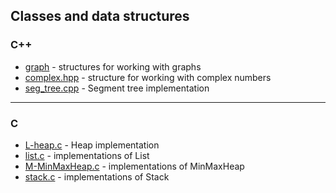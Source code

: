 ## Classes and data structures
### C++
* [graph](.navigation/graph.md) - structures for working with graphs
* [complex.hpp](../C++/complex.hpp) - structure for working with complex numbers
* [seg_tree.cpp](../C++/seg_tree.cpp) - Segment tree implementation
___
### C
* [L-heap.c](../C/L-Heap.c) - Heap implementation
* [list.c](../C/list.c) - implementations of List
* [M-MinMaxHeap.c](../C/M-MinMaxHeap.c) - implementations of MinMaxHeap
* [stack.c](../C/stack.c) - implementations of Stack
